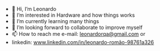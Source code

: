 - 👋 Hi, I’m Leonardo
- 👀 I’m interested in Hardware and how things works
- 🌱 I’m currently learning many things
- 💞️ I’m looking forward to collaborate to improve myself
- 📫 How to reach me e-mail: leonardorqa@gmail.com or
- linkedin: www.linkedin.com/in/leonardo-romão-98761a326


